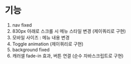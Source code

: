 # 기능

1. nav fixed
2. 830px 아래로 스크롤 시 메뉴 스타일 변경 (제이쿼리로 구현)
3. 모바일 사이즈 : 메뉴 내용 변경
4. Toggle animation (제이쿼리로 구현)
5. background fixed
6. 캐러셀 fade-in 효과, 버튼 연결 (순수 자바스크립트로 구현)
